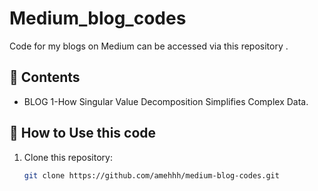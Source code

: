 # Medium_blog_codes
Code for my blogs on Medium can be accessed via this repository .
## 📖 Contents
- BLOG 1-How Singular Value Decomposition Simplifies Complex Data.
## 🔧 How to Use this code 
1. Clone this repository:
   ```bash
   git clone https://github.com/amehhh/medium-blog-codes.git
